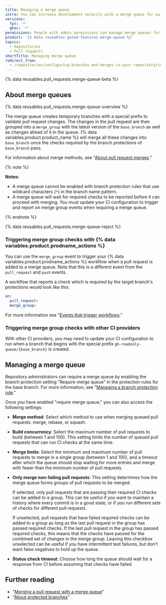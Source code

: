 ```yaml
---
title: Managing a merge queue
intro: You can increase development velocity with a merge queue for pull requests in your repository.
versions:
  fpt: '*'
  ghec: '*'
permissions: People with admin permissions can manage merge queues for pull requests targeting selected branches of a repository.
product: '{% data reusables.gated-features.merge-queue %}'
topics:
  - Repositories
  - Pull requests
shortTitle: Managing merge queue
redirect_from:
  - /repositories/configuring-branches-and-merges-in-your-repository/configuring-pull-request-merges/using-a-merge-queue
---
```


{% data reusables.pull_requests.merge-queue-beta %}

## About merge queues

{% data reusables.pull_requests.merge-queue-overview %}

The merge queue creates temporary branches with a special prefix to validate pull request changes. The changes in the pull request are then grouped into a `merge_group` with the latest version of the `base_branch` as well as changes ahead of it in the queue. {% data variables.product.product_name %} will merge all these changes into `base_branch` once the checks required by the branch protections of `base_branch` pass.


For information about merge methods, see "[About pull request merges](/pull-requests/collaborating-with-pull-requests/incorporating-changes-from-a-pull-request/about-pull-request-merges)."

{% note %}

**Notes:**

* A merge queue cannot be enabled with branch protection rules that use wildcard characters (`*`) in the branch name pattern.
* A merge queue will wait for required checks to be reported before it can proceed with merging. You must update your CI configuration to trigger and report on merge group events when requiring a merge queue.

{% endnote %}

{% data reusables.pull_requests.merge-queue-reject %}

### Triggering merge group checks with {% data variables.product.prodname_actions %}

You can use the `merge_group` event to trigger your {% data variables.product.prodname_actions %} workflow when a pull request is added to a merge queue. Note that this is a different event from the `pull_request` and `push` events.

A workflow that reports a check which is required by the target branch's protections would look like this:

```yaml
on:
  pull_request:
  merge_group:
```

For more information see "[Events that trigger workflows](/actions/using-workflows/events-that-trigger-workflows#merge-group)."

### Triggering merge group checks with other CI providers

With other CI providers, you may need to update your CI configuration to run when a branch that begins with the special prefix `gh-readonly-queue/{base_branch}` is created.

## Managing a merge queue

Repository administrators can require a merge queue by enabling the branch protection setting "Require merge queue" in the protection rules for the base branch. For more information, see "[Managing a branch protection rule](/repositories/configuring-branches-and-merges-in-your-repository/defining-the-mergeability-of-pull-requests/managing-a-branch-protection-rule#creating-a-branch-protection-rule)."


Once you have enabled "require merge queue," you can also access the following settings:

- **Merge method**: Select which method to use when merging queued pull requests: merge, rebase, or squash.

- **Build concurrency**: Select the maximum number of pull requests to build (between 1 and 100). This setting limits the number of queued pull requests that can run CI checks at the same time.

- **Merge limits**: Select the minimum and maximum number of pull requests to merge in a single group (between 1 and 100), and a timeout after which the queue should stop waiting for more entries and merge with fewer than the minimum number of pull requests.

- **Only merge non-failing pull requests**: This setting determines how the merge queue forms groups of pull requests to be merged.

    If selected, only pull requests that are passing their required CI checks can be added to a group. This can be useful if you want to maintain a history where every commit is in a good state, or if you run different sets of checks for different pull requests.

    If unselected, pull requests that have failed required checks can be added to a group as long as the last pull request in the group has passed required checks. If the last pull request in the group has passed required checks, this means that the checks have passed for the combined set of changes in the merge group. Leaving this checkbox unselected can be useful if you have intermittent test failures, but don't want false negatives to hold up the queue.

- **Status check timeout**: Choose how long the queue should wait for a response from CI before assuming that checks have failed.

## Further reading

* "[Merging a pull request with a merge queue](/pull-requests/collaborating-with-pull-requests/incorporating-changes-from-a-pull-request/merging-a-pull-request-with-a-merge-queue)"
* "[About protected branches](/repositories/configuring-branches-and-merges-in-your-repository/defining-the-mergeability-of-pull-requests/about-protected-branches)"
